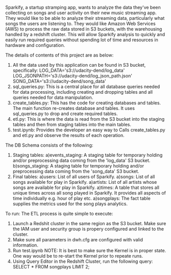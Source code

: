Sparkify, a startup stramping app, wants to analyze the data they've been collecting on songs and user activity on their new music streaming app. 
They would like to be able to analyze their streaming data, particularly what songs the users are listening to. They would like Amazon Web Services (AWS) to process the raw data stored in S3 buckets, with the warehousing handled by a redshift cluster. This will allow Sparkify analysis to quickly and easily run required queries without spending lot of time and resources in hardware and configuration.


The details of contents of this project are as below:
1) All the data used by this application can be found in S3 bucket, specifically:
    LOG_DATA='s3://udacity-dend/log_data'
    LOG_JSONPATH='s3://udacity-dend/log_json_path.json'
    SONG_DATA='s3://udacity-dend/song_data'
2) sql_queries.py: This is a central place for all database queries needed for data processing, including creating and dropping tables and all queries needed for data manipulation.
3) create_tables.py: This has the code for creating databases and tables. The main function re-creates database and tables. It uses sql_queries.py to drop and create required tables. 
4) etl.py: This is where the data is read from the S3 bucket into the staging tables and then from staging tables into the main tables.  
5) test.ipynb: Provides the developer an easy way to Calls create_tables.py and  etl.py and observe the results of each operation.

The DB Schema consists of the following:
1) Staging tables:
    a)events_staging: A staging table for temporary holding and/or preprocessing data coming from the 'log_data' S3 bucket.    
    b)songs_staging: A staging table for temporary holding and/or preprocessing data coming from the 'song_data' S3 bucket.
2) Final tables:
    a)users: List of all users of Sparkify.
    a)songs: List of all songs available for play in Sparkify.
    a)artists: List of all artists whose songs are available for play in Sparkify.
    a)times: A table that stores all unique times across all song played in Sparkify. It provides all aspects of time individually e.g. hour of play etc.
    a)songplays: The fact table supplies the metrics used for the song plays analytics.
    

To run:
The ETL process is quite simple to execute:
1) Launch a Redshit cluster in the same region as the S3 bucket. Make sure the IAM user and security group is propery configured and linked to the cluster.
2) Make sure all parameters in dwh.cfg are configured with valid information.
3) Run test.ipynb
    NOTE: It is best to make sure the Kernel is in proper state. One way would be to re-start the Kernel prior to repeate runs. 
4) Using Query Editor in the Redshift Cluster, run the following query:
    SELECT * FROM songplays LIMIT 2;
    
